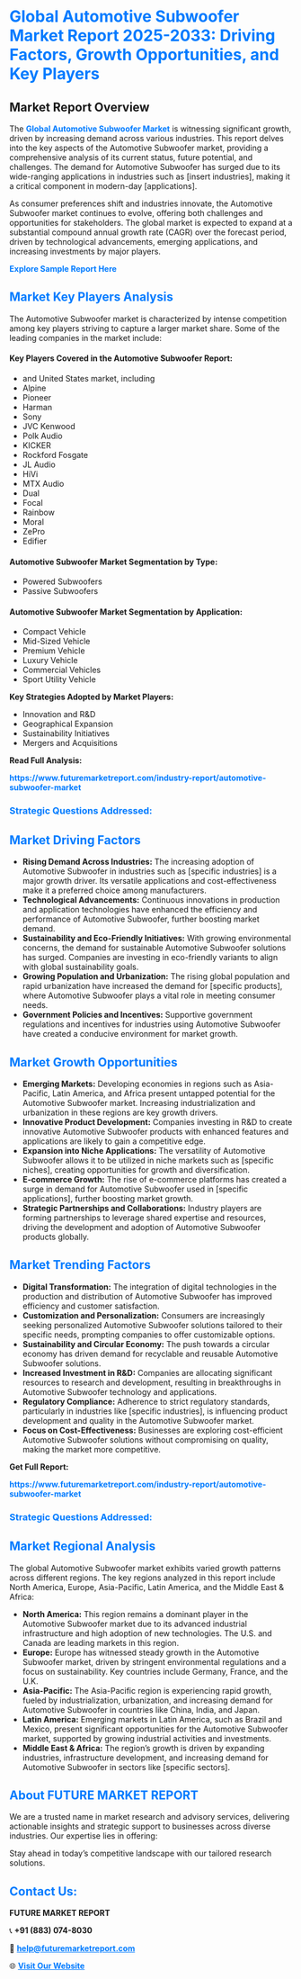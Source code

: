 <h1 style="color: #007BFF;">Global Automotive Subwoofer Market Report 2025-2033: Driving Factors, Growth Opportunities, and Key Players</h1>

<section id="overview">
<h2>Market Report Overview</h2>
<p>The <a href="https://www.futuremarketreport.com/industry-report/automotive-subwoofer-market" style="color: #007BFF; text-decoration: none;"><strong>Global Automotive Subwoofer Market</strong></a> is witnessing significant growth, driven by increasing demand across various industries. This report delves into the key aspects of the Automotive Subwoofer market, providing a comprehensive analysis of its current status, future potential, and challenges. The demand for Automotive Subwoofer has surged due to its wide-ranging applications in industries such as [insert industries], making it a critical component in modern-day [applications].</p>
<p>As consumer preferences shift and industries innovate, the Automotive Subwoofer market continues to evolve, offering both challenges and opportunities for stakeholders. The global market is expected to expand at a substantial compound annual growth rate (CAGR) over the forecast period, driven by technological advancements, emerging applications, and increasing investments by major players.</p>
</section>

<section id="overview">
<p><a href="https://www.futuremarketreport.com/request-sample/reportId=48127" style="color: #007BFF; text-decoration: none;"><strong>Explore Sample Report Here</strong></a></p>
</section>

<section id="key-players">
<h2 style="color: #007BFF;">Market Key Players Analysis</h2>
<p>The Automotive Subwoofer market is characterized by intense competition among key players striving to capture a larger market share. Some of the leading companies in the market include:</p>
<h4>Key Players Covered in the Automotive Subwoofer Report:</h4>
<ul><li>and United States market, including</li><li>Alpine</li><li>Pioneer</li><li>Harman</li><li>Sony</li><li>JVC Kenwood</li><li>Polk Audio</li><li>KICKER</li><li>Rockford Fosgate</li><li>JL Audio</li><li>HiVi</li><li>MTX Audio</li><li>Dual</li><li>Focal</li><li>Rainbow</li><li>Moral</li><li>ZePro</li><li>Edifier</li></ul>
<h4>Automotive Subwoofer Market Segmentation by Type:</h4>
<ul><li>Powered Subwoofers</li><li>Passive Subwoofers</li></ul>

<h4>Automotive Subwoofer Market Segmentation by Application:</h4>
<ul><li>Compact Vehicle</li><li>Mid-Sized Vehicle</li><li>Premium Vehicle</li><li>Luxury Vehicle</li><li>Commercial Vehicles</li><li>Sport Utility Vehicle</li></ul>
<p><strong>Key Strategies Adopted by Market Players:</strong></p>
<ul>
<li>Innovation and R&D</li>
<li>Geographical Expansion</li>
<li>Sustainability Initiatives</li>
<li>Mergers and Acquisitions</li>
</ul>
</section>

<section>
<p><strong>Read Full Analysis: </strong></p><a href="https://www.futuremarketreport.com/industry-report/automotive-subwoofer-market" style="color: #007BFF; text-decoration: none;"><strong>https://www.futuremarketreport.com/industry-report/automotive-subwoofer-market</strong></a>
<h3 style="color: #007BFF;">Strategic Questions Addressed:</h3>
</section>

<section id="driving-factors">
<h2 style="color: #007BFF;">Market Driving Factors</h2>
<ul>
<li><strong>Rising Demand Across Industries:</strong> The increasing adoption of Automotive Subwoofer in industries such as [specific industries] is a major growth driver. Its versatile applications and cost-effectiveness make it a preferred choice among manufacturers.</li>
<li><strong>Technological Advancements:</strong> Continuous innovations in production and application technologies have enhanced the efficiency and performance of Automotive Subwoofer, further boosting market demand.</li>
<li><strong>Sustainability and Eco-Friendly Initiatives:</strong> With growing environmental concerns, the demand for sustainable Automotive Subwoofer solutions has surged. Companies are investing in eco-friendly variants to align with global sustainability goals.</li>
<li><strong>Growing Population and Urbanization:</strong> The rising global population and rapid urbanization have increased the demand for [specific products], where Automotive Subwoofer plays a vital role in meeting consumer needs.</li>
<li><strong>Government Policies and Incentives:</strong> Supportive government regulations and incentives for industries using Automotive Subwoofer have created a conducive environment for market growth.</li>
</ul>
</section>

<section id="growth-opportunities">
<h2 style="color: #007BFF;">Market Growth Opportunities</h2>
<ul>
<li><strong>Emerging Markets:</strong> Developing economies in regions such as Asia-Pacific, Latin America, and Africa present untapped potential for the Automotive Subwoofer market. Increasing industrialization and urbanization in these regions are key growth drivers.</li>
<li><strong>Innovative Product Development:</strong> Companies investing in R&D to create innovative Automotive Subwoofer products with enhanced features and applications are likely to gain a competitive edge.</li>
<li><strong>Expansion into Niche Applications:</strong> The versatility of Automotive Subwoofer allows it to be utilized in niche markets such as [specific niches], creating opportunities for growth and diversification.</li>
<li><strong>E-commerce Growth:</strong> The rise of e-commerce platforms has created a surge in demand for Automotive Subwoofer used in [specific applications], further boosting market growth.</li>
<li><strong>Strategic Partnerships and Collaborations:</strong> Industry players are forming partnerships to leverage shared expertise and resources, driving the development and adoption of Automotive Subwoofer products globally.</li>
</ul>
</section>

<section id="trending-factors">
<h2 style="color: #007BFF;">Market Trending Factors</h2>
<ul>
<li><strong>Digital Transformation:</strong> The integration of digital technologies in the production and distribution of Automotive Subwoofer has improved efficiency and customer satisfaction.</li>
<li><strong>Customization and Personalization:</strong> Consumers are increasingly seeking personalized Automotive Subwoofer solutions tailored to their specific needs, prompting companies to offer customizable options.</li>
<li><strong>Sustainability and Circular Economy:</strong> The push towards a circular economy has driven demand for recyclable and reusable Automotive Subwoofer solutions.</li>
<li><strong>Increased Investment in R&D:</strong> Companies are allocating significant resources to research and development, resulting in breakthroughs in Automotive Subwoofer technology and applications.</li>
<li><strong>Regulatory Compliance:</strong> Adherence to strict regulatory standards, particularly in industries like [specific industries], is influencing product development and quality in the Automotive Subwoofer market.</li>
<li><strong>Focus on Cost-Effectiveness:</strong> Businesses are exploring cost-efficient Automotive Subwoofer solutions without compromising on quality, making the market more competitive.</li>
</ul>
</section>

<section>
<p><strong>Get Full Report: </strong></p><a href="https://www.futuremarketreport.com/industry-report/automotive-subwoofer-market" style="color: #007BFF; text-decoration: none;"><strong>https://www.futuremarketreport.com/industry-report/automotive-subwoofer-market</strong></a>
<h3 style="color: #007BFF;">Strategic Questions Addressed:</h3>
</section>


<section id="regional-analysis">
<h2 style="color: #007BFF;">Market Regional Analysis</h2>
<p>The global Automotive Subwoofer market exhibits varied growth patterns across different regions. The key regions analyzed in this report include North America, Europe, Asia-Pacific, Latin America, and the Middle East & Africa:</p>
<ul>
<li><strong>North America:</strong> This region remains a dominant player in the Automotive Subwoofer market due to its advanced industrial infrastructure and high adoption of new technologies. The U.S. and Canada are leading markets in this region.</li>
<li><strong>Europe:</strong> Europe has witnessed steady growth in the Automotive Subwoofer market, driven by stringent environmental regulations and a focus on sustainability. Key countries include Germany, France, and the U.K.</li>
<li><strong>Asia-Pacific:</strong> The Asia-Pacific region is experiencing rapid growth, fueled by industrialization, urbanization, and increasing demand for Automotive Subwoofer in countries like China, India, and Japan.</li>
<li><strong>Latin America:</strong> Emerging markets in Latin America, such as Brazil and Mexico, present significant opportunities for the Automotive Subwoofer market, supported by growing industrial activities and investments.</li>
<li><strong>Middle East & Africa:</strong> The region’s growth is driven by expanding industries, infrastructure development, and increasing demand for Automotive Subwoofer in sectors like [specific sectors].</li>
</ul>
</section>

<footer>
<h2 style="color: #007BFF;">About FUTURE MARKET REPORT</h2>
<p>We are a trusted name in market research and advisory services, delivering actionable insights and strategic support to businesses across diverse industries. Our expertise lies in offering:</p>

<p>Stay ahead in today’s competitive landscape with our tailored research solutions.</p>

<h2 style="color: #007BFF;">Contact Us:</h2>
<p><strong>FUTURE MARKET REPORT</strong></p>
<p>📞 <strong>+91 (883) 074-8030</strong></p>
<p>📧 <strong><a href="mailto:help@futuremarketreport.com" style="color: #007BFF;">help@futuremarketreport.com</a></strong></p>
<p>🌐 <strong><a href="https://www.futuremarketreport.com/" style="color: #007BFF;">Visit Our Website</a></strong></p>
</footer>